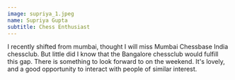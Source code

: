 ```yaml
---
image: supriya_1.jpeg
name: Supriya Gupta
subtitle: Chess Enthusiast
---
```

I recently shifted from mumbai, thought I will miss Mumbai Chessbase India
chessclub. But little did I know that the Bangalore chessclub would fulfill
this gap. There is something to look forward to on the weekend. It's lovely,
and a good opportunity to interact with people of similar interest.